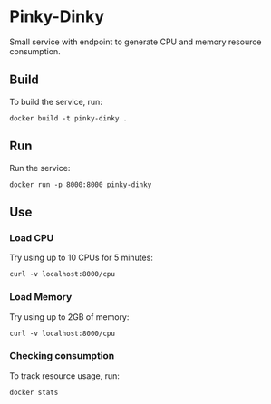 # Pinky-Dinky

Small service with endpoint to generate CPU and memory resource consumption.

## Build
To build the service, run:
```
docker build -t pinky-dinky .
```

## Run
Run the service:
```
docker run -p 8000:8000 pinky-dinky
```

## Use

### Load CPU
Try using up to 10 CPUs for 5 minutes:
```
curl -v localhost:8000/cpu
``` 

### Load Memory
Try using up to 2GB of memory:
```
curl -v localhost:8000/cpu
``` 

### Checking consumption
To track resource usage, run:

```
docker stats
```